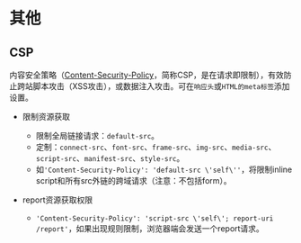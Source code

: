 # 其他

## CSP

内容安全策略（[Content-Security-Policy](https://developer.mozilla.org/zh-CN/docs/Web/HTTP/CSP)，简称CSP，是在请求即限制），有效防止跨站脚本攻击（XSS攻击），或数据注入攻击。可在`响应头`或`HTML的meta标签`添加设置。

- 限制资源获取

  - 限制全局链接请求：`default-src`。
  - 定制：`connect-src`、`font-src`、`frame-src`、`img-src`、`media-src`、`script-src`、`manifest-src`、`style-src`。
  - 如`'Content-Security-Policy': 'default-src \'self\''`，将限制inline script和所有src外链的跨域请求（注意：不包括form）。

- report资源获取权限

  - `'Content-Security-Policy': 'script-src \'self\'; report-uri /report'`，如果出现规则限制，浏览器端会发送一个report请求。